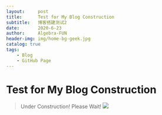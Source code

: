 ```yaml
---
layout:     post
title:      Test for My Blog Construction
subtitle:   博客搭建测试2
date:       2020-6-23
author:     Algebra-FUN
header-img: img/home-bg-geek.jpg
catalog: true
tags:
    - Blog
    - GitHub Page
---
```

# Test for My Blog Construction
> Under Construction!
> Please Wait!
![](http://img.1sucai.com/tuku/yulantu/110923/8881-1109230Q91167.jpg)